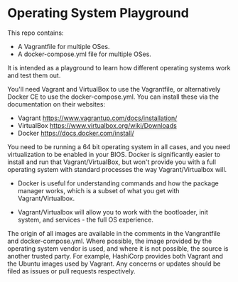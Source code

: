 # Operating System Playground

This repo contains:

* A Vagrantfile for multiple OSes.  
* A docker-compose.yml file for multiple OSes.

It is intended as a playground to learn how different operating systems work and test them out.

You'll need Vagrant and VirtualBox to use the Vagrantfile, or alternatively Docker CE to use the docker-compose.yml. You can install these via the documentation on their websites:

* Vagrant https://www.vagrantup.com/docs/installation/
* VirtualBox https://www.virtualbox.org/wiki/Downloads
* Docker https://docs.docker.com/install/

You need to be running a 64 bit operating system in all cases, and you need virtualization to be enabled in your BIOS. Docker is significantly easier to install and run that Vagrant/VirtualBox, but won't provide you with a full operating system with standard processes the way Vagrant/Virtualbox will. 

* Docker is useful for understanding commands and how the package manager works, which is a subset of what you get with Vagrant/Virtualbox.

* Vagrant/Virtualbox will allow you to work with the bootloader, init system, and services - the full OS experience.

The origin of all images are available in the comments in the Vangrantfile and docker-compose.yml. Where possible, the image provided by the operating system vendor is used, and where it is not possible, the source is another trusted party. For example, HashiCorp provides both Vagrant and the Ubuntu images used by Vagrant.  Any concerns or updates should be filed as issues or pull requests respectively.



